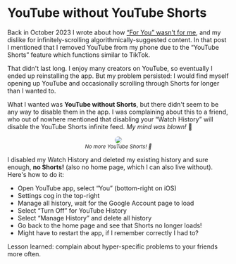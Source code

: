 # YouTube without YouTube Shorts

<p>Back in October 2023 I wrote about how <a href="https://sethmlarson.dev/for-you-is-not-for-me">“For You” wasn't for me</a>,
and my dislike for infinitely-scrolling algorithmically-suggested content.
In that post I mentioned that I removed YouTube from my phone due to
the “YouTube Shorts” feature which functions similar to TikTok.</p>

<div class="row">
<div class="col-6">
<p>That didn't last long. I enjoy many creators on YouTube, so eventually
I ended up reinstalling the app. But my problem persisted: I would
find myself opening up YouTube and occasionally scrolling through Shorts for longer than I wanted to.</p>

<p>What I wanted was <strong>YouTube without Shorts</strong>, but there didn't seem to be any
way to disable them in the app. I was complaining about this to a friend, who out of nowhere mentioned that disabling
your “Watch History” will disable the YouTube Shorts infinite feed. <em>My mind was blown!</em> 🤯</p>
</div>
<div class="col-6">
<center>
<p>
<img style="max-width: 100%; border-radius: 1em;" src="https://storage.googleapis.com/sethmlarson-dev-static-assets/no-youtube-shorts.JPG"/><br>
<small><i>No more YouTube Shorts! 🥳</i></small>
</p>
</center>
</div>
</div>

<div></div>

I disabled my Watch History and deleted my existing history and sure enough,
<strong>no Shorts!</strong> (also no home page, which I can also live without). Here's how to do it:

* Open YouTube app, select “You” (bottom-right on iOS)
* Settings cog in the top-right
* Manage all history, wait for the Google Account page to load
* Select “Turn Off” for YouTube History
* Select “Manage History” and delete all history
* Go back to the home page and see that Shorts no longer loads!
* Might have to restart the app, if I remember correctly I had to?

Lesson learned: complain about hyper-specific problems to your friends more often.
